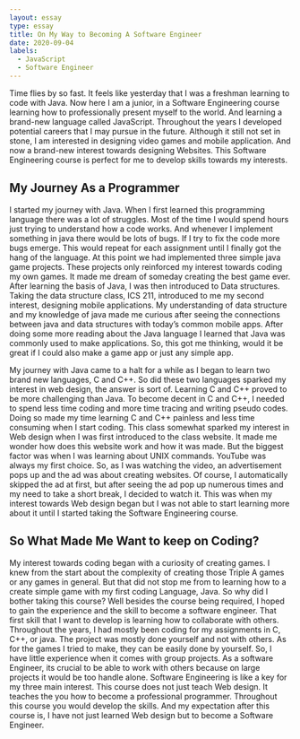 ```yaml
---
layout: essay
type: essay
title: On My Way to Becoming A Software Engineer
date: 2020-09-04
labels:
  - JavaScript
  - Software Engineer
---
```


Time flies by so fast. It feels like yesterday that I was a freshman learning to code with Java. Now here I am a junior, in a Software Engineering course learning how to professionally present myself to the world. And learning a brand-new language called JavaScript. Throughout the years I developed potential careers that I may pursue in the future. Although it still not set in stone, I am interested in designing video games and mobile application. And now a brand-new interest towards designing Websites. This Software Engineering course is perfect for me to develop skills towards my interests. 

## My Journey As a Programmer
I started my journey with Java. When I first learned this programming language there was a lot of struggles. Most of the time I would spend hours just trying to understand how a code works. And whenever I implement something in java there would be lots of bugs. If I try to fix the code more bugs emerge. This would repeat for each assignment until I finally got the hang of the language. At this point we had implemented three simple java game projects. These projects only reinforced my interest towards coding my own games. It made me dream of someday creating the best game ever. After learning the basis of Java, I was then introduced to Data structures. Taking the data structure class, ICS 211, introduced to me my second interest, designing mobile applications. My understanding of data structure and my knowledge of java made me curious after seeing the connections between java and data structures with today’s common mobile apps. After doing some more reading about the Java language I learned that Java was commonly used to make applications. So, this got me thinking, would it be great if I could also make a game app or just any simple app.

My journey with Java came to a halt for a while as I began to learn two brand new languages, C and C++. So did these two languages sparked my interest in web design, the answer is sort of. Learning C and C++ proved to be more challenging than Java. To become decent in C and C++, I needed to spend less time coding and more time tracing and writing pseudo codes. Doing so made my time learning C and C++ painless and less time consuming when I start coding. This class somewhat sparked my interest in Web design when I was first introduced to the class website. It made me wonder how does this website work and how it was made. But the biggest factor was when I was learning about UNIX commands. YouTube was always my first choice. So, as I was watching the video, an advertisement pops up and the ad was about creating websites. Of course, I automatically skipped the ad at first, but after seeing the ad pop up numerous times and my need to take a short break, I decided to watch it. This was when my interest towards Web design began but I was not able to start learning more about it until I started taking the Software Engineering course.

## So What Made Me Want to keep on Coding?
My interest towards coding began with a curiosity of creating games. I knew from the start about the complexity of creating those Triple A games or any games in general. But that did not stop me from to learning how to a create simple game with my first coding Language, Java. So why did I bother taking this course? Well besides the course being required, I hoped to gain the experience and the skill to become a software engineer. That first skill that I want to develop is learning how to collaborate with others. Throughout the years, I had mostly been coding for my assignments in C, C++, or java. The project was mostly done yourself and not with others. As for the games I tried to make, they can be easily done by yourself. So, I have little experience when it comes with group projects. As a software Engineer, its crucial to be able to work with others because on large projects it would be too handle alone. Software Engineering is like a key for my three main interest. This course does not just teach Web design. It teaches the you how to become a professional programmer. Throughout this course you would develop the skills. And my expectation after this course is, I have not just learned Web design but to become a Software Engineer. 
